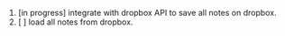 1. [in progress] integrate with dropbox API to save all notes on dropbox.
2. [ ] load all notes from dropbox.
